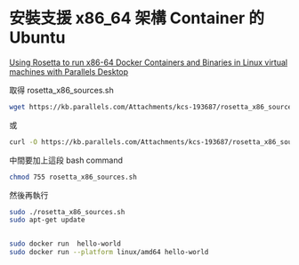 # 安裝支援 x86_64 架構 Container 的 Ubuntu

[Using Rosetta to run x86-64 Docker Containers and Binaries in Linux virtual machines with Parallels Desktop](https://kb.parallels.com/en/129871)

取得 rosetta_x86_sources.sh

```bash
wget https://kb.parallels.com/Attachments/kcs-193687/rosetta_x86_sources.sh
```

或

```bash
curl -O https://kb.parallels.com/Attachments/kcs-193687/rosetta_x86_sources.sh

```

中間要加上這段 bash command

```bash
chmod 755 rosetta_x86_sources.sh
```

然後再執行

```bash
sudo ./rosetta_x86_sources.sh
sudo apt-get update


sudo docker run  hello-world
sudo docker run --platform linux/amd64 hello-world
```